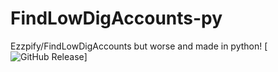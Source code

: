 # FindLowDigAccounts-py
Ezzpify/FindLowDigAccounts but worse and made in python!
[![GitHub Release](https://img.shields.io/github/v/release/olexon/FindLowDigAccounts-py.svg?label=Latest&maxAge=60)]


